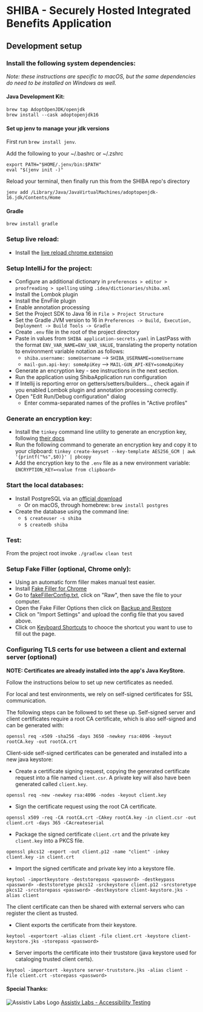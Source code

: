 # SHIBA - Securely Hosted Integrated Benefits Application

## Development setup

### Install the following system dependencies:
_Note: these instructions are specific to macOS, but the same dependencies do need to be installed on Windows as well._

#### Java Development Kit:
```
brew tap AdoptOpenJDK/openjdk
brew install --cask adoptopenjdk16
```
#### Set up jenv to manage your jdk versions

First run `brew install jenv`.

Add the following to your ~/.bashrc or ~/.zshrc
```
export PATH="$HOME/.jenv/bin:$PATH"
eval "$(jenv init -)"
```

Reload your terminal, then finally run this from the SHIBA repo's directory
```
jenv add /Library/Java/JavaVirtualMachines/adoptopenjdk-16.jdk/Contents/Home
```

#### Gradle
`brew install gradle`

### Setup live reload:

- Install the [live reload chrome extension](https://chrome.google.com/webstore/detail/livereload/jnihajbhpnppcggbcgedagnkighmdlei?hl=en)

### Setup IntelliJ for the project:

- Configure an additional dictionary in `preferences > editor > proofreading > spelling` using `.idea/dictionaries/shiba.xml`
- Install the Lombok plugin
- Install the EnvFile plugin
- Enable annotation processing
- Set the Project SDK to Java 16 in `File > Project Structure`
- Set the Gradle JVM version to 16 in `Preferences -> Build, Execution, Deployment -> Build Tools -> Gradle`
- Create `.env` file in the root of the project directory
- Paste in values from `SHIBA application-secrets.yaml` in LastPass with the format `ENV_VAR_NAME=ENV_VAR_VALUE`, translating the property notation to environment variable notation as follows:
    - `shiba.username: someUsername` --> `SHIBA_USERNAME=someUsername`
    - `mail-gun.api-key: someApiKey` --> `MAIL-GUN_API-KEY=someApiKey`
- Generate an encryption key - see instructions in the next section.
- Run the application using ShibaApplication run configuration
- If Intellij is reporting error on getters/setters/builders..., check again if you enabled Lombok plugin and annotation processing correctly.
- Open "Edit Run/Debug configuration" dialog
    - Enter comma-separated names of the profiles in "Active profiles"

### Generate an encryption key:
- Install the `tinkey` command line utility to generate an encryption key, following [their docs](https://github.com/google/tink/blob/master/docs/TINKEY.md)
- Run the following command to generate an encryption key and copy it to your clipboard: `tinkey create-keyset --key-template AES256_GCM | awk '{printf("%s",$0)}' | pbcopy`
- Add the encryption key to the `.env` file as a new environment variable: `ENCRYPTION_KEY=<value from clipboard>`

### Start the local databases:

- Install PostgreSQL via an [official download](https://www.postgresql.org/download/)
    - Or on macOS, through homebrew: `brew install postgres`
- Create the database using the command line:
    - `$ createuser -s shiba`
    - `$ createdb shiba`
 
### Test:

From the project root invoke
```./gradlew clean test```

### Setup Fake Filler (optional, Chrome only):

- Using an automatic form filler makes manual test easier.
- Install [Fake Filler for Chrome](https://chrome.google.com/webstore/detail/fake-filler/bnjjngeaknajbdcgpfkgnonkmififhfo)
- Go to [fakeFillerConfig.txt](fakeFIllerConfig.txt), click on "Raw", then save the file to your computer.
- Open the Fake Filler Options then click on [Backup and Restore](chrome-extension://bnjjngeaknajbdcgpfkgnonkmififhfo/options.html#/backup)
- Click on "Import Settings" and upload the config file that you saved above.
- Click on [Keyboard Shortcuts](chrome-extension://bnjjngeaknajbdcgpfkgnonkmififhfo/options.html#/keyboard-shortcuts) to chooce the shortcut you want to use to fill out the page. 

### Configuring TLS certs for use between a client and external server (optional)

**NOTE: Certificates are already installed into the app's Java KeyStore.**

Follow the instructions below to set up new certificates as needed.

For local and test environments, we rely on self-signed certificates for SSL communication.

The following steps can be followed to set these up. Self-signed server and client certificates require a root CA certificate, which is also self-signed and can be generated with:
 
`openssl req -x509 -sha256 -days 3650 -newkey rsa:4096 -keyout rootCA.key -out rootCA.crt`

Client-side self-signed certificates can be generated and installed into a new java keystore:

- Create a certificate signing request, copying the generated certificate request into a file named `client.csr`. A private key will also have been generated called `client.key`.

`openssl req -new -newkey rsa:4096 -nodes -keyout client.key`

- Sign the certificate request using the root CA certificate.

`openssl x509 -req -CA rootCA.crt -CAkey rootCA.key -in client.csr -out client.crt -days 365 -CAcreateserial`

- Package the signed certificate `client.crt` and the private key `client.key` into a PKCS file.

`openssl pkcs12 -export -out client.p12 -name "client" -inkey client.key -in client.crt`

- Import the signed certificate and private key into a keystore file.

`keytool -importkeystore -deststorepass <password> -destkeypass <password> -deststoretype pkcs12 -srckeystore client.p12 -srcstoretype pkcs12 -srcstorepass <password> -destkeystore client-keystore.jks -alias client`

The client certificate can then be shared with external servers who can register the client as trusted.

- Client exports the certificate from their keystore.

`keytool -exportcert -alias client -file client.crt -keystore client-keystore.jks -storepass <password>`

- Server imports the certificate into their truststore (java keystore used for cataloging trusted client certs).

`keytool -importcert -keystore server-truststore.jks -alias client -file client.crt -storepass <password>`

#### Special Thanks:

![Assistiv Labs Logo](https://raw.githubusercontent.com/codeforamerica/shiba/main/src/main/resources/static/images/assistiv-labs-logo.png) [Assistiv Labs - Accessibility Testing](https://assistivlabs.com/)

